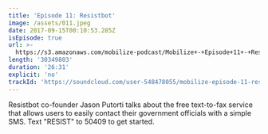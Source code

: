 ```yaml
---
title: 'Episode 11: Resistbot'
image: /assets/011.jpeg
date: 2017-09-15T00:10:53.285Z
isEpisode: true
url: >-
  https://s3.amazonaws.com/mobilize-podcast/Mobilize+-+Episode+11+-+Resistbot.mp3
length: '30349803'
duration: '26:31'
explicit: 'no'
trackId: 'https://soundcloud.com/user-548478055/mobilize-episode-11-resistbot'
---
```

Resistbot co-founder Jason Putorti talks about the free text-to-fax service that allows users to easily contact their government officials with a simple SMS. Text "RESIST" to 50409 to get started.



